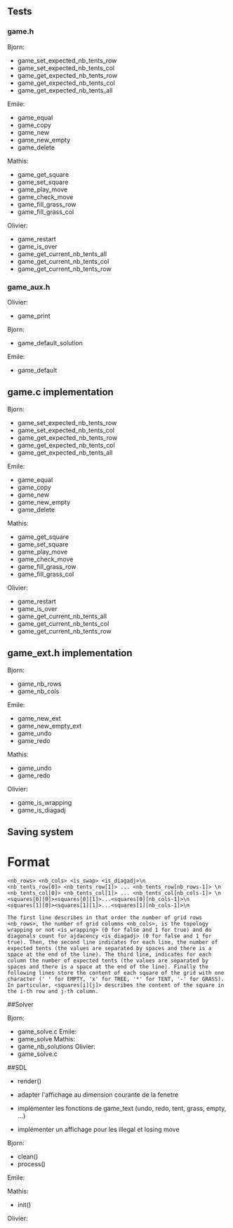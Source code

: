 ## Tests
### game.h

Bjorn:
* game_set_expected_nb_tents_row
* game_set_expected_nb_tents_col
* game_get_expected_nb_tents_row
* game_get_expected_nb_tents_col
* game_get_expected_nb_tents_all

Emile:
* game_equal
* game_copy
* game_new
* game_new_empty
* game_delete

Mathis:
* game_get_square
* game_set_square
* game_play_move
* game_check_move
* game_fill_grass_row
* game_fill_grass_col

Olivier:
* game_restart
* game_is_over
* game_get_current_nb_tents_all
* game_get_current_nb_tents_col
* game_get_current_nb_tents_row

### game_aux.h

Olivier:
* game_print

Bjorn:
* game_default_solution

Emile:
* game_default

## game.c implementation

Bjorn:
* game_set_expected_nb_tents_row
* game_set_expected_nb_tents_col
* game_get_expected_nb_tents_row
* game_get_expected_nb_tents_col
* game_get_expected_nb_tents_all

Emile:
* game_equal
* game_copy
* game_new
* game_new_empty
* game_delete

Mathis:
* game_get_square
* game_set_square
* game_play_move
* game_check_move
* game_fill_grass_row
* game_fill_grass_col

Olivier:
* game_restart
* game_is_over
* game_get_current_nb_tents_all
* game_get_current_nb_tents_col
* game_get_current_nb_tents_row

## game_ext.h implementation

Bjorn:
* game_nb_rows
* game_nb_cols

Emile:
* game_new_ext
* game_new_empty_ext
* game_undo
* game_redo

Mathis:
* game_undo
* game_redo

Olivier:
* game_is_wrapping
* game_is_diagadj

## Saving system
# Format

    <nb_rows> <nb_cols> <is_swap> <is_diagadj>\n
    <nb_tents_row[0]> <nb_tents_row[1]> ... <nb_tents_row[nb_rows-1]> \n
    <nb_tents_col[0]> <nb_tents_col[1]> ... <nb_tents_col[nb_cols-1]> \n
    <squares[0][0]><squares[0][1]>...<squares[0][nb_cols-1]>\n
    <squares[1][0]><squares[1][1]>...<squares[1][nb_cols-1]>\n

    The first line describes in that order the number of grid rows <nb_rows>, the number of grid columns <nb_cols>, is the topology wrapping or not <is_wrapping> (0 for false and 1 for true) and do diagonals count for ajdacency <is_diagadj> (0 for false and 1 for true). Then, the second line indicates for each line, the number of expected tents (the values are separated by spaces and there is a space at the end of the line). The third line, indicates for each column the number of expected tents (the values are separated by spaces and there is a space at the end of the line). Finally the following lines store the content of each square of the grid with one character (' ' for EMPTY, 'x' for TREE, '*' for TENT, '-' for GRASS). In particular, <squares[i][j]> describes the content of the square in the i-th row and j-th column.

##Solver

Bjorn:
* game_solve.c
Emile:
* game_solve
Mathis:
* game_nb_solutions
Olivier:
* game_solve.c

##SDL
* render()


* adapter l'affichage au dimension courante de la fenetre
* implémenter les fonctions de game_text (undo, redo, tent, grass, empty, ...)
* implémenter un affichage pour les illegal et losing move

Bjorn:
* clean()
* process()

Emile:

Mathis:
* init()

Olivier:
